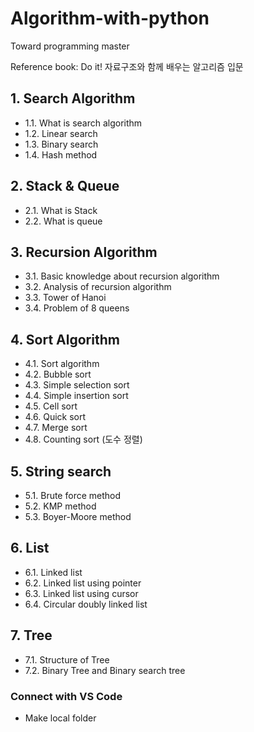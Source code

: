 # Algorithm-with-python

Toward programming master

Reference book: Do it! 자료구조와 함께 배우는 알고리즘 입문

## 1. Search Algorithm

- 1.1. What is search algorithm
- 1.2. Linear search
- 1.3. Binary search
- 1.4. Hash method

## 2. Stack & Queue

- 2.1. What is Stack
- 2.2. What is queue

## 3. Recursion Algorithm

- 3.1. Basic knowledge about recursion algorithm
- 3.2. Analysis of recursion algorithm
- 3.3. Tower of Hanoi
- 3.4. Problem of 8 queens

## 4. Sort Algorithm

- 4.1. Sort algorithm 
- 4.2. Bubble sort
- 4.3. Simple selection sort
- 4.4. Simple insertion sort
- 4.5. Cell sort
- 4.6. Quick sort 
- 4.7. Merge sort
- 4.8. Counting sort (도수 정렬)

## 5. String search

- 5.1. Brute force method
- 5.2. KMP method
- 5.3. Boyer-Moore method

## 6. List

- 6.1. Linked list 
- 6.2. Linked list using pointer
- 6.3. Linked list using cursor
- 6.4. Circular doubly linked list

## 7. Tree

- 7.1. Structure of Tree
- 7.2. Binary Tree and Binary search tree


### Connect with VS Code

- Make local folder 


